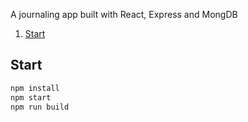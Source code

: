 A journaling app built with React, Express and MongDB

1. [Start](#Start)

## Start
```sh
npm install
npm start
npm run build
```

